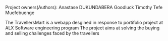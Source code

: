 Project owners(Authors):    Anastase DUKUNDABERA
                            Goodluck Timothy
                            Tefe Muefebuenge

The TravellersMart is a webapp desgined in response to portifolio project at ALX Software engineering program
The project aims at solving the buying and selling challenges faced by the travellers

